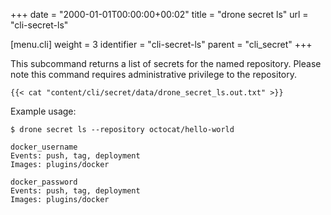 +++
date = "2000-01-01T00:00:00+00:02"
title = "drone secret ls"
url = "cli-secret-ls"

[menu.cli]
  weight = 3
  identifier = "cli-secret-ls"
  parent = "cli_secret"
+++

This subcommand returns a list of secrets for the named repository. Please note this command requires administrative privilege to the repository.

```text
{{< cat "content/cli/secret/data/drone_secret_ls.out.txt" >}}
```

Example usage:

```text
$ drone secret ls --repository octocat/hello-world

docker_username
Events: push, tag, deployment
Images: plugins/docker

docker_password
Events: push, tag, deployment
Images: plugins/docker
```
